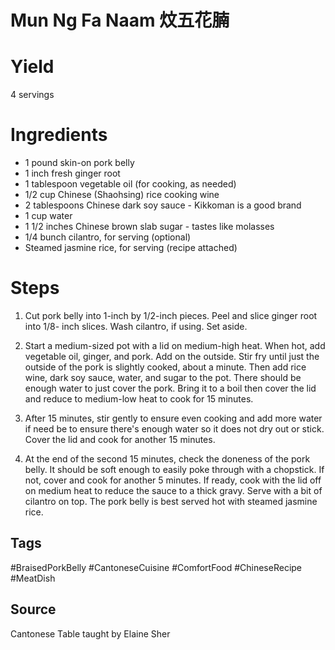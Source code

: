 # Mun Ng Fa Naam 炆五花腩

# Yield
4 servings

# Ingredients
- 1 pound skin-on pork belly
- 1 inch fresh ginger root
- 1 tablespoon vegetable oil (for cooking, as needed)
- 1/2 cup Chinese (Shaohsing) rice cooking wine
- 2 tablespoons Chinese dark soy sauce - Kikkoman is a good brand
- 1 cup water
- 1 1/2 inches Chinese brown slab sugar - tastes like molasses
- 1/4 bunch cilantro, for serving (optional)
- Steamed jasmine rice, for serving (recipe attached)

# Steps
1. Cut pork belly into 1-inch by 1/2-inch pieces. Peel and slice ginger root into 1/8- inch slices. Wash cilantro, if using. Set aside.

2. Start a medium-sized pot with a lid on medium-high heat. When hot, add vegetable oil, ginger, and pork. Add on the outside. Stir fry until just the outside of the pork is slightly cooked, about a minute. Then add rice wine, dark soy sauce, water, and sugar to the pot. There should be enough water to just cover the pork. Bring it to a boil then cover the lid and reduce to medium-low heat to cook for 15 minutes.

3. After 15 minutes, stir gently to ensure even cooking and add more water if need be to ensure there's enough water so it does not dry out or stick. Cover the lid and cook for another 15 minutes.

4. At the end of the second 15 minutes, check the doneness of the pork belly. It should be soft enough to easily poke through with a chopstick. If not, cover and cook for another 5 minutes. If ready, cook with the lid off on medium heat to reduce the sauce to a thick gravy. Serve with a bit of cilantro on top. The pork belly is best served hot with steamed jasmine rice.

## Tags
#BraisedPorkBelly #CantoneseCuisine #ComfortFood #ChineseRecipe #MeatDish
## Source
Cantonese Table taught by Elaine Sher